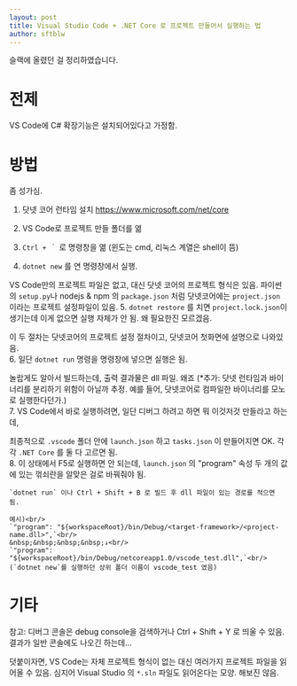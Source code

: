 ```yaml
---
layout: post
title: Visual Studio Code + .NET Core 로 프로젝트 만들어서 실행하는 법
author: sftblw
---
```


슬랙에 올렸던 걸 정리하였습니다.

# 전제

VS Code에 C# 확장기능은 설치되어있다고 가정함.

# 방법

좀 성가심.

1. 닷넷 코어 런타임 설치 https://www.microsoft.com/net/core

2. VS Code로 프로젝트 만들 폴더를 엶

3. `Ctrl + ｀` 로 명령창을 엶 (윈도는 cmd, 리눅스 계열은 shell이 뜸)

4. `dotnet new` 를 연 명령창에서 실행.

  VS Code만의 프로젝트 파일은 없고, 대신 닷넷 코어의 프로젝트 형식은 있음. 파이썬의 `setup.py`나 nodejs & npm 의 `package.json` 처럼 닷넷코어에는 `project.json` 이라는 프로젝트 설정파일이 있음.
5. `dotnet restore` 를 치면  `project.lock.json`이 생기는데 이게 없으면 실행 자체가 안 됨. 왜 필요한진 모르겠음.

  이 두 절차는 닷넷코어의 프로젝트 설정 절차이고, 닷넷코어 첫화면에 설명으로 나와있음.<br/>
6. 일단 `dotnet run` 명령을 명령창에 넣으면 실행은 됨.

  놀랍게도 알아서 빌드하는데, 출력 결과물은 dll 파일. 왜죠 (\*추가: 닷넷 런타임과 바이너리를 분리하기 위함이 아닐까 추정. 예를 들어, 닷넷코어로 컴파일한 바이너리를 모노로 실행한다던가.)<br/>
7. VS Code에서 바로 실행하려면, 일단 디버그 하려고 하면 뭐 이것저것 만들라고 하는데,

  최종적으로 `.vscode` 폴더 안에 `launch.json` 하고 `tasks.json` 이 만들어지면 OK. 각각 `.NET Core` 를 둘 다 고르면 됨.<br/>
8. 이 상태에서 F5로 실행하면 안 되는데, `launch.json` 의 "program" 속성 두 개의 값에 있는 꺾쇠란을 알맞은 걸로 바꿔줘야 됨.

    `dotnet run` 이나 Ctrl + Shift + B 로 빌드 후 dll 파일이 있는 경로를 적으면 됨.

    예시)<br/>
    `"program": "${workspaceRoot}/bin/Debug/<target-framework>/<project-name.dll>",`<br/>
    &nbsp;&nbsp;&nbsp;&nbsp;↓<br/>
    `"program": "${workspaceRoot}/bin/Debug/netcoreapp1.0/vscode_test.dll",`<br/>
    (`dotnet new`를 실행하던 상위 폴더 이름이 vscode_test 였음)

# 기타

참고: 디버그 콘솔은 debug console을 검색하거나 Ctrl + Shift + Y 로 띄울 수 있음. 결과가 일반 콘솔에도 나오긴 하는데...

덧붙이자면, VS Code는 자체 프로젝트 형식이 없는 대신 여러가지 프로젝트 파일을 읽어올 수 있음.
심지어 Visual Studio 의 `*.sln` 파일도 읽어온다는 모양. 해보진 않음.
